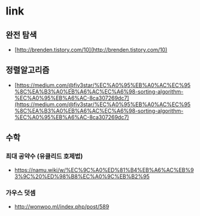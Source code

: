 # link

## 완전 탐색

- [http://brenden.tistory.com/10](http://brenden.tistory.com/10)

## 정렬알고리즘

- [https://medium.com/@fiv3star/%EC%A0%95%EB%A0%AC%EC%95%8C%EA%B3%A0%EB%A6%AC%EC%A6%98-sorting-algorithm-%EC%A0%95%EB%A6%AC-8ca307269dc7](https://medium.com/@fiv3star/%EC%A0%95%EB%A0%AC%EC%95%8C%EA%B3%A0%EB%A6%AC%EC%A6%98-sorting-algorithm-%EC%A0%95%EB%A6%AC-8ca307269dc7)

## 수학

### 최대 공약수 (유클리드 호제법)

- https://namu.wiki/w/%EC%9C%A0%ED%81%B4%EB%A6%AC%EB%93%9C%20%ED%98%B8%EC%A0%9C%EB%B2%95

### 가우스 덧셈

- http://wonwoo.ml/index.php/post/589
